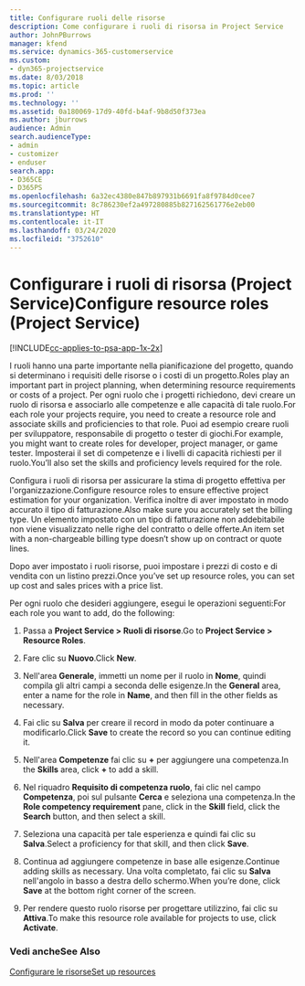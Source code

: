 ```yaml
---
title: Configurare ruoli delle risorse
description: Come configurare i ruoli di risorsa in Project Service
author: JohnPBurrows
manager: kfend
ms.service: dynamics-365-customerservice
ms.custom:
- dyn365-projectservice
ms.date: 8/03/2018
ms.topic: article
ms.prod: ''
ms.technology: ''
ms.assetid: 0a180069-17d9-40fd-b4af-9b8d50f373ea
ms.author: jburrows
audience: Admin
search.audienceType:
- admin
- customizer
- enduser
search.app:
- D365CE
- D365PS
ms.openlocfilehash: 6a32ec4380e847b897931b6691fa8f9784d0cee7
ms.sourcegitcommit: 8c786230ef2a497280885b827162561776e2eb00
ms.translationtype: HT
ms.contentlocale: it-IT
ms.lasthandoff: 03/24/2020
ms.locfileid: "3752610"
---
```

# <a name="configure-resource-roles-project-service"></a><span data-ttu-id="886e4-103">Configurare i ruoli di risorsa (Project Service)</span><span class="sxs-lookup"><span data-stu-id="886e4-103">Configure resource roles (Project Service)</span></span>

[!INCLUDE[cc-applies-to-psa-app-1x-2x](../includes/cc-applies-to-psa-app-1x-2x.md)]

<span data-ttu-id="886e4-104">I ruoli hanno una parte importante nella pianificazione del progetto, quando si determinano i requisiti delle risorse o i costi di un progetto.</span><span class="sxs-lookup"><span data-stu-id="886e4-104">Roles play an important part in project planning, when determining resource requirements or costs of a project.</span></span> <span data-ttu-id="886e4-105">Per ogni ruolo che i progetti richiedono, devi creare un ruolo di risorsa e associarlo alle competenze e alle capacità di tale ruolo.</span><span class="sxs-lookup"><span data-stu-id="886e4-105">For each role your projects require, you need to create a resource role and associate skills and proficiencies to that role.</span></span> <span data-ttu-id="886e4-106">Puoi ad esempio creare ruoli per sviluppatore, responsabile di progetto o tester di giochi.</span><span class="sxs-lookup"><span data-stu-id="886e4-106">For example, you might want to create roles for developer, project manager, or game tester.</span></span> <span data-ttu-id="886e4-107">Imposterai il set di competenze e i livelli di capacità richiesti per il ruolo.</span><span class="sxs-lookup"><span data-stu-id="886e4-107">You’ll also set the skills and proficiency levels required for the role.</span></span>  
  
 <span data-ttu-id="886e4-108">Configura i ruoli di risorsa per assicurare la stima di progetto effettiva per l'organizzazione.</span><span class="sxs-lookup"><span data-stu-id="886e4-108">Configure resource roles to ensure effective project estimation for your organization.</span></span>  <span data-ttu-id="886e4-109">Verifica inoltre di aver impostato in modo accurato il tipo di fatturazione.</span><span class="sxs-lookup"><span data-stu-id="886e4-109">Also make sure you accurately set the billing type.</span></span> <span data-ttu-id="886e4-110">Un elemento impostato con un tipo di fatturazione non addebitabile non viene visualizzato nelle righe del contratto o delle offerte.</span><span class="sxs-lookup"><span data-stu-id="886e4-110">An item set with a non-chargeable billing type doesn’t show up on contract or quote lines.</span></span>  
  
 <span data-ttu-id="886e4-111">Dopo aver impostato i ruoli risorse, puoi impostare i prezzi di costo e di vendita con un listino prezzi.</span><span class="sxs-lookup"><span data-stu-id="886e4-111">Once you’ve set up resource roles, you can set up cost and sales prices with a price list.</span></span>  
  
 <span data-ttu-id="886e4-112">Per ogni ruolo che desideri aggiungere, esegui le operazioni seguenti:</span><span class="sxs-lookup"><span data-stu-id="886e4-112">For each role you want to add, do the following:</span></span>  
  
1.  <span data-ttu-id="886e4-113">Passa a **Project Service > Ruoli di risorse**.</span><span class="sxs-lookup"><span data-stu-id="886e4-113">Go to **Project Service > Resource Roles**.</span></span>  
  
2.  <span data-ttu-id="886e4-114">Fare clic su **Nuovo**.</span><span class="sxs-lookup"><span data-stu-id="886e4-114">Click **New**.</span></span>  
  
3.  <span data-ttu-id="886e4-115">Nell'area **Generale**, immetti un nome per il ruolo in **Nome**, quindi compila gli altri campi a seconda delle esigenze.</span><span class="sxs-lookup"><span data-stu-id="886e4-115">In the **General** area, enter a name for the role in **Name**, and then fill in the other fields as necessary.</span></span>  
  
4.  <span data-ttu-id="886e4-116">Fai clic su **Salva** per creare il record in modo da poter continuare a modificarlo.</span><span class="sxs-lookup"><span data-stu-id="886e4-116">Click **Save** to create the record so you can continue editing it.</span></span>  
  
5.  <span data-ttu-id="886e4-117">Nell'area **Competenze** fai clic su **+** per aggiungere una competenza.</span><span class="sxs-lookup"><span data-stu-id="886e4-117">In the **Skills** area, click **+** to add a skill.</span></span>  
  
6.  <span data-ttu-id="886e4-118">Nel riquadro **Requisito di competenza ruolo**, fai clic nel campo **Competenza**, poi sul pulsante **Cerca** e seleziona una competenza.</span><span class="sxs-lookup"><span data-stu-id="886e4-118">In the **Role competency requirement** pane, click in the **Skill** field, click the **Search** button, and then select a skill.</span></span>  
  
7.  <span data-ttu-id="886e4-119">Seleziona una capacità per tale esperienza e quindi fai clic su **Salva**.</span><span class="sxs-lookup"><span data-stu-id="886e4-119">Select a proficiency for that skill, and then click **Save**.</span></span>  
  
8.  <span data-ttu-id="886e4-120">Continua ad aggiungere competenze in base alle esigenze.</span><span class="sxs-lookup"><span data-stu-id="886e4-120">Continue adding skills as necessary.</span></span> <span data-ttu-id="886e4-121">Una volta completato, fai clic su **Salva** nell'angolo in basso a destra dello schermo.</span><span class="sxs-lookup"><span data-stu-id="886e4-121">When you’re done, click **Save** at the bottom right corner of the screen.</span></span>  
  
9. <span data-ttu-id="886e4-122">Per rendere questo ruolo risorse per progettare utilizzino, fai clic su **Attiva**.</span><span class="sxs-lookup"><span data-stu-id="886e4-122">To make this resource role available for projects to use, click **Activate**.</span></span>  
  
### <a name="see-also"></a><span data-ttu-id="886e4-123">Vedi anche</span><span class="sxs-lookup"><span data-stu-id="886e4-123">See Also</span></span>  
 [<span data-ttu-id="886e4-124">Configurare le risorse</span><span class="sxs-lookup"><span data-stu-id="886e4-124">Set up resources</span></span>](../project-service/set-up-resources.md)
